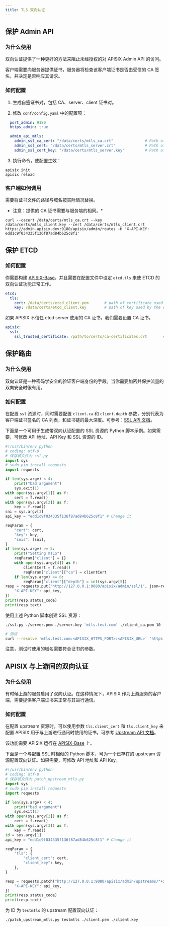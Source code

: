 ```yaml
---
title: TLS 双向认证
---
```


<!--
#
# Licensed to the Apache Software Foundation (ASF) under one or more
# contributor license agreements.  See the NOTICE file distributed with
# this work for additional information regarding copyright ownership.
# The ASF licenses this file to You under the Apache License, Version 2.0
# (the "License"); you may not use this file except in compliance with
# the License.  You may obtain a copy of the License at
#
#     http://www.apache.org/licenses/LICENSE-2.0
#
# Unless required by applicable law or agreed to in writing, software
# distributed under the License is distributed on an "AS IS" BASIS,
# WITHOUT WARRANTIES OR CONDITIONS OF ANY KIND, either express or implied.
# See the License for the specific language governing permissions and
# limitations under the License.
#
-->

## 保护 Admin API

### 为什么使用

双向认证提供了一种更好的方法来阻止未经授权的对 APISIX Admin API 的访问。

客户端需要向服务器提供证书，服务器将检查该客户端证书是否由受信的 CA 签名，并决定是否响应其请求。

### 如何配置

1. 生成自签证书对，包括 CA、server、client 证书对。

2. 修改 `conf/config.yaml` 中的配置项：

```yaml
  port_admin: 9180
  https_admin: true

  admin_api_mtls:
    admin_ssl_ca_cert: "/data/certs/mtls_ca.crt"              # Path of your self-signed ca cert.
    admin_ssl_cert: "/data/certs/mtls_server.crt"             # Path of your self-signed server side cert.
    admin_ssl_cert_key: "/data/certs/mtls_server.key"         # Path of your self-signed server side key.
```

3. 执行命令，使配置生效：

```shell
apisix init
apisix reload
```

### 客户端如何调用

需要将证书文件的路径与域名按实际情况替换。

* 注意：提供的 CA 证书需要与服务端的相同。*

```shell
curl --cacert /data/certs/mtls_ca.crt --key /data/certs/mtls_client.key --cert /data/certs/mtls_client.crt  https://admin.apisix.dev:9180/apisix/admin/routes -H 'X-API-KEY: edd1c9f034335f136f87ad84b625c8f1'
```

## 保护 ETCD

### 如何配置

你需要构建 [APISIX-Base](./FAQ.md#如何构建-APISIX-Base-环境？)，并且需要在配置文件中设定 `etcd.tls` 来使 ETCD 的双向认证功能正常工作。

```yaml
etcd:
  tls:
    cert: /data/certs/etcd_client.pem       # path of certificate used by the etcd client
    key: /data/certs/etcd_client.key        # path of key used by the etcd client
```

如果 APISIX 不信任 etcd server 使用的 CA 证书，我们需要设置 CA 证书。

```yaml
apisix:
  ssl:
    ssl_trusted_certificate: /path/to/certs/ca-certificates.crt       # path of CA certificate used by the etcd server
```

## 保护路由

### 为什么使用

双向认证是一种密码学安全的验证客户端身份的手段。当你需要加密并保护流量的双向安全时很有用。

### 如何配置

在配置 `ssl` 资源时，同时需要配置 `client.ca` 和 `client.depth` 参数，分别代表为客户端证书签名的 CA 列表，和证书链的最大深度。可参考：[SSL API 文档](./admin-api.md#ssl)。

下面是一个可用于生成带双向认证配置的 SSL 资源的 Python 脚本示例。如果需要，可修改 API 地址、API Key 和 SSL 资源的 ID。

```py
#!/usr/bin/env python
# coding: utf-8
# 保存该文件为 ssl.py
import sys
# sudo pip install requests
import requests

if len(sys.argv) < 4:
    print("bad argument")
    sys.exit(1)
with open(sys.argv[1]) as f:
    cert = f.read()
with open(sys.argv[2]) as f:
    key = f.read()
sni = sys.argv[3]
api_key = "edd1c9f034335f136f87ad84b625c8f1" # Change it

reqParam = {
    "cert": cert,
    "key": key,
    "snis": [sni],
}
if len(sys.argv) >= 5:
    print("Setting mTLS")
    reqParam["client"] = {}
    with open(sys.argv[4]) as f:
        clientCert = f.read()
        reqParam["client"]["ca"] = clientCert
    if len(sys.argv) >= 6:
        reqParam["client"]["depth"] = int(sys.argv[5])
resp = requests.put("http://127.0.0.1:9080/apisix/admin/ssl/1", json=reqParam, headers={
    "X-API-KEY": api_key,
})
print(resp.status_code)
print(resp.text)
```

使用上述 Python 脚本创建 SSL 资源：

```bash
./ssl.py ./server.pem ./server.key 'mtls.test.com' ./client_ca.pem 10

# 测试
curl --resolve 'mtls.test.com:<APISIX_HTTPS_PORT>:<APISIX_URL>' "https://<APISIX_URL>:<APISIX_HTTPS_PORT>/hello" -k --cert ./client.pem --key ./client.key
```

注意，测试时使用的域名需要符合证书的参数。

## APISIX 与上游间的双向认证

### 为什么使用

有时候上游的服务启用了双向认证。在这种情况下，APISIX 作为上游服务的客户端，需要提供客户端证书来正常与其进行通信。

### 如何配置

在配置 upstream 资源时，可以使用参数 `tls.client_cert` 和 `tls.client_key` 来配置 APISIX 用于与上游进行通讯时使用的证书。可参考 [Upstream API 文档](./admin-api.md#upstream)。

该功能需要 APISIX 运行在 [APISIX-Base](./FAQ.md#如何构建-apisix-base-环境) 上。

下面是一个与配置 SSL 时相似的 Python 脚本，可为一个已存在的 upstream 资源配置双向认证。如果需要，可修改 API 地址和 API Key。

```python
#!/usr/bin/env python
# coding: utf-8
# 保存该文件为 patch_upstream_mtls.py
import sys
# sudo pip install requests
import requests

if len(sys.argv) < 4:
    print("bad argument")
    sys.exit(1)
with open(sys.argv[2]) as f:
    cert = f.read()
with open(sys.argv[3]) as f:
    key = f.read()
id = sys.argv[1]
api_key = "edd1c9f034335f136f87ad84b625c8f1" # Change it

reqParam = {
    "tls": {
        "client_cert": cert,
        "client_key": key,
    },
}

resp = requests.patch("http://127.0.0.1:9080/apisix/admin/upstreams/"+id, json=reqParam, headers={
    "X-API-KEY": api_key,
})
print(resp.status_code)
print(resp.text)
```

为 ID 为 `testmtls` 的 upstream 配置双向认证：

```bash
./patch_upstream_mtls.py testmtls ./client.pem ./client.key
```
